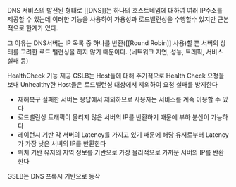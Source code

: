 DNS 서비스의 발전된 형태로 
[[DNS]]는 하나의 호스트네임에 대하여 여러 IP주소를 제공할 수 있는데 이러한 기능을 사용하여 가용성과 로드밸런싱을 수행할수 있지만 근본적으로 한계가 있다.

그 이유는 DNS서버는 IP 목록 중 하나를 반환([[Round Robin]] 사용)할 뿐 서버의 상태를 고려한 로드 밸런싱을 하지 않기 때문이다. (네트워크 지연, 성능, 트래픽, 서비스 실패 등)

HealthCheck 기능 제공
	GSLB는 Host들에 대해 주기적으로 Health Check 요청을 보내 Unhealthy한 Host들은 로드밸런싱 대상에서 제외하여 요청 실패를 방지한다

* 재해복구
	실패한 서버는 응답에서 제외하므로 사용자는 서비스를 계속 이용할 수 있다
* 로드밸런싱
	트래픽이 몰리지 않은 서버의 IP를 반환하기 때문에 부하 분산이 가능하다
* 레이턴시 기반
	각 서버의 Latency를 가지고 있기 때문에 해당 유저로부터 Latency가 가장 낮은 서버의 IP를 반환한다
* 위치 기반
		유저의 지역 정보를 기반으로 가장 물리적으로 가까운 서버의 IP를 반환한다

GSLB는 DNS 프록시 기반으로 동작